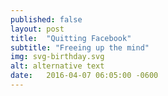 ```yaml
---
published: false
layout: post
title:  "Quitting Facebook"
subtitle: "Freeing up the mind"
img: svg-birthday.svg
alt: alternative text
date:   2016-04-07 06:05:00 -0600
---
```

